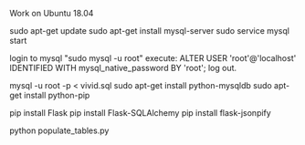 Work on Ubuntu 18.04

sudo apt-get update
sudo apt-get install mysql-server
sudo service mysql start

login to mysql "sudo mysql -u root"
execute: ALTER USER 'root'@'localhost' IDENTIFIED WITH mysql_native_password BY 'root';
log out.

mysql -u root -p < vivid.sql
sudo apt-get install python-mysqldb
sudo apt-get install python-pip

pip install Flask
pip install Flask-SQLAlchemy
pip install flask-jsonpify

python populate_tables.py
